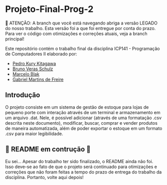 # Projeto-Final-Prog-2

🚨 ATENÇÃO: A branch que você está navegando abriga a versão LEGADO do nosso trabalho. Esta versão foi a que foi entregue por conta do prazo. Para ver o código com otimizações e correções atuais, veja a branch principal!

Este repositório contém o trabalho final da disciplina ICP141 - Programação de Computadores II elaborado por:
- [Pedro Kury Kitagawa](https://github.com/k1sta)
- [Bruno Veras Schulz](https://github.com/brunovschulz)
- [Marcelo Blak](https://github.com/marezz)
- [Gabriel Martins de Freire](https://github.com/gbmartins9)



## Introdução
O projeto consiste em um sistema de gestão de estoque para lojas de pequeno porte com interação através de um terminal e armazenamento em um arquivo .dat. Nele, é possível adicionar (através de uma formatação .csv descrita neste documento), modificar, buscar, comprar e vender produtos de maneira automatizada, além de poder exportar o estoque em um formato .csv para maior legibilidade.




## 🚧 README em contrução 🚧
Eu sei... Apesar do trabalho ter sido finalizado, o README ainda não foi. Isso deve-se ao fato de que o projeto será continuado para otimizações e correções que não foram feitas a tempo do prazo de entrega do trabalho da disciplina. Portanto, volte aqui depois!
